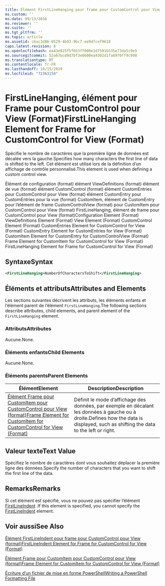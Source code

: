 ```yaml
---
title: Élément FirstLineHanging pour frame pour CustomControl pour View (format) | Microsoft Docs
ms.custom: ''
ms.date: 09/13/2016
ms.reviewer: ''
ms.suite: ''
ms.tgt_pltfrm: ''
ms.topic: article
ms.assetid: c6ac3d86-0529-4b93-9bc7-ee94fcef9618
caps.latest.revision: 8
ms.openlocfilehash: ea43e025f5f653ff000e1d7591b535e73da5c9e5
ms.sourcegitcommit: 52a67bcd9d7bf3e8600ea4302d1fa8970ff9c998
ms.translationtype: MT
ms.contentlocale: fr-FR
ms.lasthandoff: 10/15/2019
ms.locfileid: "72363158"
---
```

# <a name="firstlinehanging-element-for-frame-for-customcontrol-for-view-format"></a><span data-ttu-id="3e6c2-102">FirstLineHanging, élément pour Frame pour CustomControl pour View (Format)</span><span class="sxs-lookup"><span data-stu-id="3e6c2-102">FirstLineHanging Element for Frame for CustomControl for View (Format)</span></span>

<span data-ttu-id="3e6c2-103">Spécifie le nombre de caractères que la première ligne de données est décalée vers la gauche.</span><span class="sxs-lookup"><span data-stu-id="3e6c2-103">Specifies how many characters the first line of data is shifted to the left.</span></span> <span data-ttu-id="3e6c2-104">Cet élément est utilisé lors de la définition d’un affichage de contrôle personnalisé.</span><span class="sxs-lookup"><span data-stu-id="3e6c2-104">This element is used when defining a custom control view.</span></span>

<span data-ttu-id="3e6c2-105">Élément de configuration (format) élément ViewDefinitions (format) élément de vue (format) élément CustomControl (format) élément CustomEntries pour CustomControl pour View (format) élément CustomEntry pour CustomEntries pour la vue (format) CustomItem, élément de CustomEntry pour l’élément de frame CustomControlView (format) pour CustomItem pour CustomControl pour View (format) FirstLineHanging, élément de frame pour CustomControl pour View (format)</span><span class="sxs-lookup"><span data-stu-id="3e6c2-105">Configuration Element (Format) ViewDefinitions Element (Format) View Element (Format) CustomControl Element (Format) CustomEntries Element for CustomControl for View (Format) CustomEntry Element for CustomEntries for View (Format) CustomItem Element for CustomEntry for CustomControlView (Format) Frame Element for CustomItem for CustomControl for View (Format) FirstLineHanging Element for Frame for CustomControl for View (Format)</span></span>

## <a name="syntax"></a><span data-ttu-id="3e6c2-106">Syntaxe</span><span class="sxs-lookup"><span data-stu-id="3e6c2-106">Syntax</span></span>

```xml
<FirstLineHanging>NumberOfCharactersToShift</FirstLineHanging>
```

## <a name="attributes-and-elements"></a><span data-ttu-id="3e6c2-107">Éléments et attributs</span><span class="sxs-lookup"><span data-stu-id="3e6c2-107">Attributes and Elements</span></span>

<span data-ttu-id="3e6c2-108">Les sections suivantes décrivent les attributs, les éléments enfants et l’élément parent de l’élément `FirstLineHanging`.</span><span class="sxs-lookup"><span data-stu-id="3e6c2-108">The following sections describe attributes, child elements, and parent element of the `FirstLineHanging` element.</span></span>

### <a name="attributes"></a><span data-ttu-id="3e6c2-109">Attributs</span><span class="sxs-lookup"><span data-stu-id="3e6c2-109">Attributes</span></span>

<span data-ttu-id="3e6c2-110">Aucune.</span><span class="sxs-lookup"><span data-stu-id="3e6c2-110">None.</span></span>

### <a name="child-elements"></a><span data-ttu-id="3e6c2-111">Éléments enfants</span><span class="sxs-lookup"><span data-stu-id="3e6c2-111">Child Elements</span></span>

<span data-ttu-id="3e6c2-112">Aucune.</span><span class="sxs-lookup"><span data-stu-id="3e6c2-112">None.</span></span>

### <a name="parent-elements"></a><span data-ttu-id="3e6c2-113">Éléments parents</span><span class="sxs-lookup"><span data-stu-id="3e6c2-113">Parent Elements</span></span>

|<span data-ttu-id="3e6c2-114">Élément</span><span class="sxs-lookup"><span data-stu-id="3e6c2-114">Element</span></span>|<span data-ttu-id="3e6c2-115">Description</span><span class="sxs-lookup"><span data-stu-id="3e6c2-115">Description</span></span>|
|-------------|-----------------|
|[<span data-ttu-id="3e6c2-116">Élément Frame pour CustomItem pour CustomControl pour View (format)</span><span class="sxs-lookup"><span data-stu-id="3e6c2-116">Frame Element for CustomItem for CustomControl for View (Format)</span></span>](./frame-element-for-customitem-for-customcontrol-for-view-format.md)|<span data-ttu-id="3e6c2-117">Définit le mode d’affichage des données, par exemple en décalant les données à gauche ou à droite.</span><span class="sxs-lookup"><span data-stu-id="3e6c2-117">Defines how the data is displayed, such as shifting the data to the left or right.</span></span>|

## <a name="text-value"></a><span data-ttu-id="3e6c2-118">Valeur texte</span><span class="sxs-lookup"><span data-stu-id="3e6c2-118">Text Value</span></span>

<span data-ttu-id="3e6c2-119">Spécifiez le nombre de caractères dont vous souhaitez déplacer la première ligne des données.</span><span class="sxs-lookup"><span data-stu-id="3e6c2-119">Specify the number of characters that you want to shift the first line of the data.</span></span>

## <a name="remarks"></a><span data-ttu-id="3e6c2-120">Remarks</span><span class="sxs-lookup"><span data-stu-id="3e6c2-120">Remarks</span></span>

<span data-ttu-id="3e6c2-121">Si cet élément est spécifié, vous ne pouvez pas spécifier l’élément [FirstLineIndent](./firstlineindent-element-for-frame-for-customcontrol-for-view-format.md) .</span><span class="sxs-lookup"><span data-stu-id="3e6c2-121">If this element is specified, you cannot specify the [FirstLineIndent](./firstlineindent-element-for-frame-for-customcontrol-for-view-format.md) element.</span></span>

## <a name="see-also"></a><span data-ttu-id="3e6c2-122">Voir aussi</span><span class="sxs-lookup"><span data-stu-id="3e6c2-122">See Also</span></span>

[<span data-ttu-id="3e6c2-123">Élément FirstLineIndent pour frame pour CustomControl pour View (format)</span><span class="sxs-lookup"><span data-stu-id="3e6c2-123">FirstLineIndent Element for Frame for CustomControl for View (Format)</span></span>](./firstlineindent-element-for-frame-for-customcontrol-for-view-format.md)

[<span data-ttu-id="3e6c2-124">Élément Frame pour CustomItem pour CustomControl pour View (format)</span><span class="sxs-lookup"><span data-stu-id="3e6c2-124">Frame Element for CustomItem for CustomControl for View (Format)</span></span>](./frame-element-for-customitem-for-customcontrol-for-view-format.md)

[<span data-ttu-id="3e6c2-125">Écriture d’un fichier de mise en forme PowerShell</span><span class="sxs-lookup"><span data-stu-id="3e6c2-125">Writing a PowerShell Formatting File</span></span>](./writing-a-powershell-formatting-file.md)
